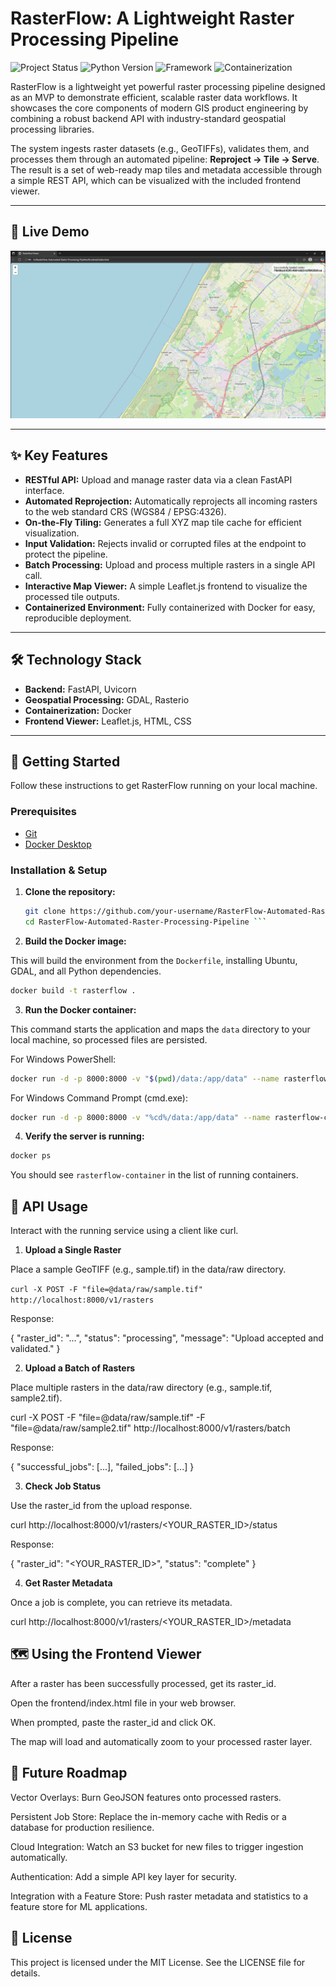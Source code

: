 # RasterFlow: A Lightweight Raster Processing Pipeline

![Project Status](https://img.shields.io/badge/status-MVP%20Complete-brightgreen)
![Python Version](https://img.shields.io/badge/python-3.9+-blue.svg)
![Framework](https://img.shields.io/badge/framework-FastAPI-05998b)
![Containerization](https://img.shields.io/badge/container-Docker-2496ED)

RasterFlow is a lightweight yet powerful raster processing pipeline designed as an MVP to demonstrate efficient, scalable raster data workflows. It showcases the core components of modern GIS product engineering by combining a robust backend API with industry-standard geospatial processing libraries.

The system ingests raster datasets (e.g., GeoTIFFs), validates them, and processes them through an automated pipeline: **Reproject → Tile → Serve**. The result is a set of web-ready map tiles and metadata accessible through a simple REST API, which can be visualized with the included frontend viewer.

---

## 🎥 Live Demo
![alt text](image.png)

---

## ✨ Key Features

- **RESTful API:** Upload and manage raster data via a clean FastAPI interface.  
- **Automated Reprojection:** Automatically reprojects all incoming rasters to the web standard CRS (WGS84 / EPSG:4326).  
- **On-the-Fly Tiling:** Generates a full XYZ map tile cache for efficient visualization.  
- **Input Validation:** Rejects invalid or corrupted files at the endpoint to protect the pipeline.  
- **Batch Processing:** Upload and process multiple rasters in a single API call.  
- **Interactive Map Viewer:** A simple Leaflet.js frontend to visualize the processed tile outputs.  
- **Containerized Environment:** Fully containerized with Docker for easy, reproducible deployment.  

---

## 🛠️ Technology Stack

- **Backend:** FastAPI, Uvicorn  
- **Geospatial Processing:** GDAL, Rasterio  
- **Containerization:** Docker  
- **Frontend Viewer:** Leaflet.js, HTML, CSS  

---

## 🚀 Getting Started

Follow these instructions to get RasterFlow running on your local machine.

### Prerequisites

- [Git](https://git-scm.com/)  
- [Docker Desktop](https://www.docker.com/products/docker-desktop/)  

### Installation & Setup

1. **Clone the repository:**
   ```bash
   git clone https://github.com/your-username/RasterFlow-Automated-Raster-Processing-Pipeline.git
   cd RasterFlow-Automated-Raster-Processing-Pipeline ```

2. **Build the Docker image:**

This will build the environment from the `Dockerfile`, installing Ubuntu, GDAL, and all Python dependencies.
```bash
docker build -t rasterflow .
```

3. **Run the Docker container:**

This command starts the application and maps the `data` directory to your local machine, so processed files are persisted.

For Windows PowerShell:
```bash
docker run -d -p 8000:8000 -v "$(pwd)/data:/app/data" --name rasterflow-container rasterflow
```

For Windows Command Prompt (cmd.exe):
```bash
docker run -d -p 8000:8000 -v "%cd%/data:/app/data" --name rasterflow-container rasterflow
```

4. **Verify the server is running:**
```bash
docker ps
```

You should see `rasterflow-container` in the list of running containers.


## 📖 API Usage

Interact with the running service using a client like curl.

1. **Upload a Single Raster**

Place a sample GeoTIFF (e.g., sample.tif) in the data/raw directory.

``` curl -X POST -F "file=@data/raw/sample.tif" http://localhost:8000/v1/rasters ```


Response:

{
  "raster_id": "...",
  "status": "processing",
  "message": "Upload accepted and validated."
}

2. **Upload a Batch of Rasters**

Place multiple rasters in the data/raw directory (e.g., sample.tif, sample2.tif).

curl -X POST -F "file=@data/raw/sample.tif" -F "file=@data/raw/sample2.tif" http://localhost:8000/v1/rasters/batch


Response:

{
  "successful_jobs": [...],
  "failed_jobs": [...]
}

3. **Check Job Status**

Use the raster_id from the upload response.

curl http://localhost:8000/v1/rasters/<YOUR_RASTER_ID>/status


Response:

{
  "raster_id": "<YOUR_RASTER_ID>",
  "status": "complete"
}

4. **Get Raster Metadata**

Once a job is complete, you can retrieve its metadata.

curl http://localhost:8000/v1/rasters/<YOUR_RASTER_ID>/metadata

## 🗺️ Using the Frontend Viewer

After a raster has been successfully processed, get its raster_id.

Open the frontend/index.html file in your web browser.

When prompted, paste the raster_id and click OK.

The map will load and automatically zoom to your processed raster layer.

## 🔮 Future Roadmap

Vector Overlays: Burn GeoJSON features onto processed rasters.

Persistent Job Store: Replace the in-memory cache with Redis or a database for production resilience.

Cloud Integration: Watch an S3 bucket for new files to trigger ingestion automatically.

Authentication: Add a simple API key layer for security.

Integration with a Feature Store: Push raster metadata and statistics to a feature store for ML applications.

## 📜 License

This project is licensed under the MIT License. See the LICENSE file for details.